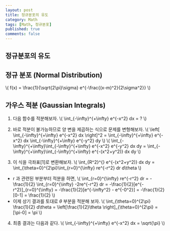 ```yaml
---
layout: post
title: 정규분포의 유도
category: Math
tags: [Math, 정규분포]
published: true
comments: false
---
```


정규분포의 유도
---


## 정규 분포 \(Normal Distribution\) 

\\( f(x) = \frac{1}{\sqrt{2\pi}\sigma} e^{-\frac{(x-m)^2}{2\sigma^2}} \\)

## 가우스 적분 \(Gaussian Integrals\)

1. 다음 함수를 적분해보자.
\\( \int\_{-\infty}^{+\infty} e^{-x^2} dx = ? \\)

2. 바로 적분이 불가능하므로 양 변을 제곱하는 식으로 문제를 변형해보자.
\\( \left[ \int\_{-\infty}^{+\infty} e^{-x^2} dx \right]^2 = \\int\_{-\infty}^{+\infty} e^{-x^2} dx \int\_{-\infty}^{+\infty} e^{-y^2} dy \\)
\\( \int\_{-\infty}^{+\infty}\int\_{-\infty}^{+\infty} e^{-x^2} e^{-y^2} dx dy = \int\_{-\infty}^{+\infty}\int\_{-\infty}^{+\infty} e^{-(x^2+y^2)} dx dy  \\)

3. 이 식을 극좌표<a name="극좌표">[1]</a>로 변환해보자.
\\( \int\_{R^2}^{} e^{-(x^2+y^2)} dx dy = \int\_{\theta=0}^{2\pi}\int\_{r=0}^{\infty} re^{-r^2} dr d\theta \\)
 - r 과 관련된 부분부터 적분을 하면, 
\\( \int\_{r=0}^{\infty} re^{-r^2} dr = -\frac{1}{2} \int\_{r=0}^{\infty} -2re^{-r^2} dr = -\frac{1}{2}[e^{-r^2}]\_{r=0}^{\infty} = -\frac{1}{2}[e^{-\infty^2} - e^{-0^2}] = -\frac{1}{2}[0-1] = \frac{1}{2} \\) 
 - 이제 상기 결과를 토대로 $\theta$ 부분을 적분해 보자. 
\\( \int\_{\theta=0}^{2\pi} \frac{1}{2} d\theta = \left[\frac{1}{2}\theta \right]\_{\theta=0}^{2\pi} = [\pi-0] = \pi \\)

4. 최종 결과는 다음과 같다.
\\( \int\_{-\infty}^{+\infty} e^{-x^2} dx = \sqrt{\pi} \\)
